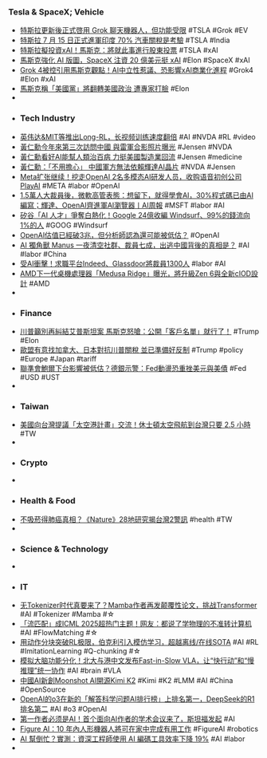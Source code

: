 ### Tesla & SpaceX; Vehicle
- [特斯拉更新後正式啓用 Grok 聊天機器人，但功能受限](https://technews.tw/2025/07/14/tesla-grok-launch/) #TSLA #Grok #EV
- [特斯拉 7 月 15 日正式進軍印度 70% 汽車關稅是考驗](https://technews.tw/2025/07/14/musks-tesla-marks-formal-india-entry-with-mumbai-launch-event/) #TSLA #India
- [特斯拉擬投資xAI！馬斯克：將就此事進行股東投票](https://news.cnyes.com/news/id/6062861) #TSLA #xAI
- [馬斯克強化 AI 版圖，SpaceX 注資 20 億美元挺 xAI](https://technews.tw/2025/07/14/spacex-to-invest-2-billion-into-elon-musks-xai/) #Elon #SpaceX #xAI
- [Grok 4被控引用馬斯克觀點！AI中立性惹議、恐影響xAI商業化進程](https://tw.stock.yahoo.com/news/grok-4被控引用馬斯克觀點-ai中立性惹議-恐影響xai商業化進程-104005916.html) #Grok4 #Elon #xAI
- [馬斯克稱「美國黨」將翻轉美國政治 遭專家打臉](https://money.udn.com/money/story/10511/8868601) #Elon
-
- ### Tech Industry
- [英伟达&MIT等推出Long-RL，长视频训练速度翻倍](https://www.jiqizhixin.com/articles/2025-07-14-2) #AI #NVDA #RL #video
- [黃仁勳今年來第三次訪問中國 與雷軍合影照片曝光](https://news.cnyes.com/news/id/6063379) #Jensen #NVDA
- [黃仁勳看好AI能幫人類治百病 力挺美國製造業回流](https://news.cnyes.com/news/id/6062706) #Jensen #medicine
- [黃仁勳：「不用擔心」 中國軍方無法依賴輝達AI晶片](https://news.cnyes.com/news/id/6062710) #NVDA #Jensen
- [Meta扩张继续！挖走OpenAI 2名多模态AI研发人员，收购语音初创公司PlayAI](https://www.jiqizhixin.com/articles/2025-07-12-7) #META #labor #OpenAI
- [1.5萬人大裁員後，微軟高管表態：想留下，就得學會AI，30%程式碼已由AI編寫；輝達、OpenAI齊進軍AI瀏覽器丨AI周報](https://hao.cnyes.com/post/182019) #MSFT #labor #AI
- [矽谷「AI 人才」爭奪白熱化！Google 24億收編 Windsurf、99%的錢流向1%的人](https://news.cnyes.com/news/id/6062548) #GOOG #Windsurf
- [OpenAI估值已經破3兆，但分析師認為還可能被低估？](https://www.techbang.com/posts/124197-openai-valuation-3-trillion) #OpenAI
- [AI 獨角獸 Manus 一夜清空社群、裁員七成，出逃中國背後的真相是？](https://www.blocktempo.com/manus-china-singapore-layoff-analysis/) #AI #labor #China
- [受AI衝擊！求職平台Indeed、Glassdoor將裁員1300人](https://ec.ltn.com.tw/article/breakingnews/5106223) #labor #AI
- [AMD下一代桌機處理器「Medusa Ridge」曝光，將升級Zen 6與全新cIOD設計](https://www.techbang.com/posts/124268-amd-next-gen-desktop-cpu-medusa-ridge) #AMD
-
- ### Finance
- [川普籲別再糾結艾普斯坦案 馬斯克怒嗆：公開「客戶名單」就行了！](https://tw.stock.yahoo.com/news/川普籲別再糾結艾普斯坦案-馬斯克怒嗆-公開-客戶名單-就行了-064004110.html) #Trump #Elon
- [歐盟有意找加拿大、日本對抗川普關稅 並已準備好反制](https://news.cnyes.com/news/id/6062945) #Trump #policy #Europe #Japan #tariff
- [聯準會鮑爾下台影響被低估？德銀示警：Fed動盪恐重挫美元與美債](https://news.cnyes.com/news/id/6062355) #Fed #USD #UST
-
- ### Taiwan
- [美國向台灣提議「太空港計畫」交流！休士頓太空飛航到台灣只要 2.5 小時](https://technews.tw/2025/07/14/spaceport/) #TW
-
- ### Crypto
-
- ### Health & Food
- [不吸菸得肺癌真相？《Nature》28地研究揭台灣2警訊](https://www.gvm.com.tw/article/122657) #health #TW
-
- ### Science & Technology
-
- ### IT
- [无Tokenizer时代真要来了？Mamba作者再发颠覆性论文，挑战Transformer](https://www.jiqizhixin.com/articles/2025-07-12-8) #AI #Tokenizer #Mamba #☆
- [「流匹配」成ICML 2025超热门主题！网友：都说了学物理的不准转计算机](https://www.jiqizhixin.com/articles/2025-07-13-2) #AI #FlowMatching #☆
- [用动作分块突破RL极限，伯克利引入模仿学习，超越离线/在线SOTA](https://www.jiqizhixin.com/articles/2025-07-14-5) #AI #RL #ImitationLearning #Q-chunking #☆
- [模拟大脑功能分化！北大与港中文发布Fast-in-Slow VLA，让“快行动”和“慢推理”统一协作](https://www.jiqizhixin.com/articles/2025-07-12-2) #AI #brain #VLA
- [中國AI新創Moonshot AI開源Kimi K2](https://www.ithome.com.tw/news/170033) #Kimi #K2 #LMM #AI #China #OpenSource
- [OpenAI的o3在新的「解答科学问题AI排行榜」上排名第一，DeepSeek的R1排名第二](https://www.jiqizhixin.com/articles/2025-07-14) #AI #o3 #OpenAI
- [第一作者必须是AI！首个面向AI作者的学术会议来了，斯坦福发起](https://www.jiqizhixin.com/articles/2025-07-12-10) #AI
- [Figure AI：10 年內人形機器人將可在家中完成有用工作](https://technews.tw/2025/07/14/figure-ai-humanoid-robots-will-perform-useful-household-tasks-within-10-years/) #FigureAI #robotics
- [AI 幫倒忙？實測：資深工程師使用 AI 編碼工具效率下降 19%](https://technews.tw/2025/07/14/does-ai-programming-actually-slow-down-work/) #AI #labor
-